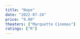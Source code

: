 ```yaml
---
title: "Nope"
date: "2022-07-24"
price: "9.00"
theaters: ["Marquette Cinemas"]
ratings: ["R"]
---
```

